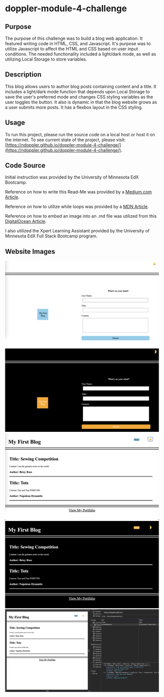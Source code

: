 # doppler-module-4-challenge

## Purpose
The purpose of this challenge was to build a blog web application. It featured writing code in HTML, CSS, and Javascript. It's purpose was to utilize Javascript to affect the HTML and CSS based on user input conditions.  The needed functionality included a light/dark mode, as well as utilizing Local Storage to store variables.

## Description
This blog allows users to author blog posts containing content and a title. It includes a light/dark mode function that depends upon Local Storage to save the user's preferred mode and changes CSS styling variables as the user toggles the button. It also is dynamic in that the blog website grows as a user submits more posts. It has a flexbox layout in the CSS styling.

## Usage
To run this project, please run the source code on a local host or host it on the internet. To see current state of the project, please visit: [https://ndoppler.github.io/doppler-module-4-challenge/](https://ndoppler.github.io/doppler-module-4-challenge/).

## Code Source

Initial instruction was provided by the University of Minnesota EdX Bootcamp.

Reference on how to write this Read-Me was provided by a [Medium.com Article](https://medium.com/@kc_clintone/the-ultimate-guide-to-writing-a-great-readme-md-for-your-project-3d49c2023357).

Reference on how to utilize while loops was provided by a [MDN Article](https://developer.mozilla.org/en-US/docs/Web/JavaScript/Reference/Statements/while).

Reference on how to embed an image into an .md file was utilized from this [DigitalOcean Article](https://www.digitalocean.com/community/tutorials/markdown-markdown-images).

I also utilized the Xpert Learning Assistant provided by the University of Minnesota EdX Full Stack Bootcamp program.

## Website Images

<img title="Light Mode Form Image" alt="Light Mode Form" src="./assets/images/Light Mode Form Site.png">
<img title="Dark Mode Form Image" alt="Dark Mode Form" src="./assets/images/Dark Mode Form Site.png">
<img title="Light Mode Blog Image" alt="Light Blog Form" src="./assets/images/Light Mode Blog Site.png">
<img title="Dark Mode Blog Image" alt="Dark Mode Blog" src="./assets/images/Dark Mode Blog Site.png">
<img title="Local Storage Functionality Display" alt="Local Storage Functionality Display" src="./assets/images/Local Storage Functionality Display.png">
